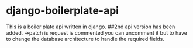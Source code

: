 # django-boilerplate-api


This is a boiler plate api written in django.
##2nd api version has been added.
->patch is request is commented you can uncomment it but to have to change the database architecture to handle the required fields.
